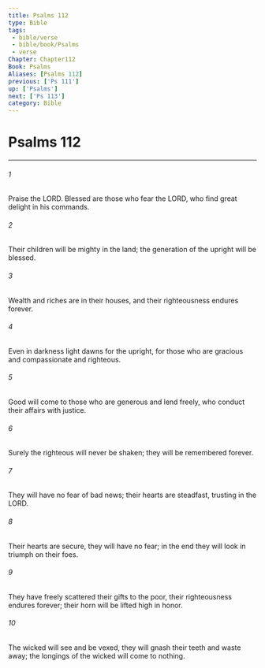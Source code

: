 ```yaml
---
title: Psalms 112
type: Bible
tags:
 - bible/verse
 - bible/book/Psalms
 - verse
Chapter: Chapter112
Book: Psalms
Aliases: [Psalms 112]
previous: ['Ps 111']
up: ['Psalms']
next: ['Ps 113']
category: Bible
---
```

# Psalms 112

***


###### 1 
Praise the LORD. Blessed are those who fear the LORD, who find great delight in his commands. 

###### 2 
Their children will be mighty in the land; the generation of the upright will be blessed. 

###### 3 
Wealth and riches are in their houses, and their righteousness endures forever. 

###### 4 
Even in darkness light dawns for the upright, for those who are gracious and compassionate and righteous. 

###### 5 
Good will come to those who are generous and lend freely, who conduct their affairs with justice. 

###### 6 
Surely the righteous will never be shaken; they will be remembered forever. 

###### 7 
They will have no fear of bad news; their hearts are steadfast, trusting in the LORD. 

###### 8 
Their hearts are secure, they will have no fear; in the end they will look in triumph on their foes. 

###### 9 
They have freely scattered their gifts to the poor, their righteousness endures forever; their horn will be lifted high in honor. 

###### 10 
The wicked will see and be vexed, they will gnash their teeth and waste away; the longings of the wicked will come to nothing. 

